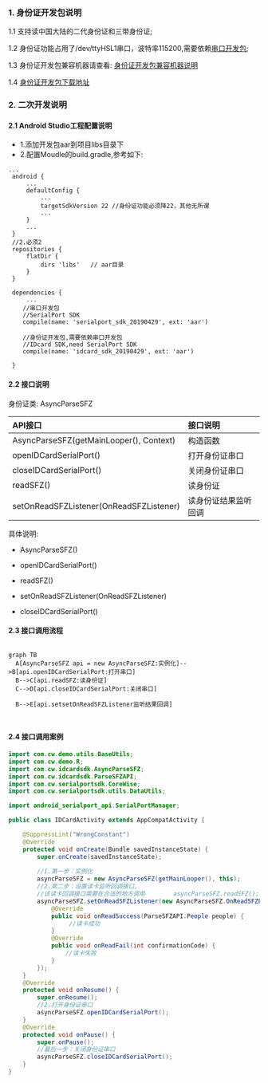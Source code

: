 ### 1. 身份证开发包说明

   1.1 支持读中国大陆的二代身份证和三带身份证;

   1.2 身份证功能占用了/dev/ttyHSL1串口，波特率115200,需要依赖[串口开发包](https://coding.net/u/CoreWise/p/SDK/git);

   1.3 身份证开发包兼容机器请查看: [身份证开发包兼容机器说明](https://coding.net/u/CoreWise/p/SDK/git)

   1.4 [身份证开发包下载地址](https://coding.net/u/CoreWise/p/SDK/git)

### 2. 二次开发说明

#### 2.1 Android Studio工程配置说明

- 1.添加开发包aar到项目libs目录下
- 2.配置Moudle的build.gradle,参考如下:
```
...
 android {
     ...
     defaultConfig {
         ...
         targetSdkVersion 22 //身份证功能必须降22，其他无所谓
         ...
     }
     ...
 }
 //2.必须2
 repositories {
     flatDir {
         dirs 'libs'   // aar目录
     }
 }

 dependencies {
     ...
    //串口开发包
    //SerialPort SDK
    compile(name: 'serialport_sdk_20190429', ext: 'aar')

    //身份证开发包,需要依赖串口开发包
    //IDcard SDK,need SerialPort SDK
    compile(name: 'idcard_sdk_20190429', ext: 'aar')

 }
```

#### 2.2  接口说明

身份证类: AsyncParseSFZ

| API接口 | 接口说明 |
| :----- | :---- |
| AsyncParseSFZ(getMainLooper(), Context) | 构造函数 |
| openIDCardSerialPort() | 打开身份证串口 |
| closeIDCardSerialPort() | 关闭身份证串口 |
| readSFZ() | 读身份证 |
| setOnReadSFZListener(OnReadSFZListener) | 读身份证结果监听回调 |

具体说明:

- AsyncParseSFZ()

- openIDCardSerialPort()
- readSFZ()
- setOnReadSFZListener(OnReadSFZListener)
- closeIDCardSerialPort()

#### 2.3 接口调用流程

```mermaid

graph TB
  A[AsyncParseSFZ api = new AsyncParseSFZ:实例化]-->B[api.openIDCardSerialPort:打开串口]
  B-->C[api.readSFZ:读身份证]
  C-->D[api.closeIDCardSerialPort:关闭串口]
  
  B-->E[api.setsetOnReadSFZListener监听结果回调]



```



#### 2.4 接口调用案例

```java
import com.cw.demo.utils.BaseUtils;
import com.cw.demo.R;
import com.cw.idcardsdk.AsyncParseSFZ;
import com.cw.idcardsdk.ParseSFZAPI;
import com.cw.serialportsdk.CoreWise;
import com.cw.serialportsdk.utils.DataUtils;

import android_serialport_api.SerialPortManager;

public class IDCardActivity extends AppCompatActivity {

    @SuppressLint("WrongConstant")
    @Override
    protected void onCreate(Bundle savedInstanceState) {
        super.onCreate(savedInstanceState);
  
       	//1.第一步：实例化
        asyncParseSFZ = new AsyncParseSFZ(getMainLooper(), this);
		//2.第二步：设置读卡监听回调接口,
        //该读卡回调接口需要在合适的地方调用        asyncParseSFZ.readSFZ();  
        asyncParseSFZ.setOnReadSFZListener(new AsyncParseSFZ.OnReadSFZListener() {
            @Override
            public void onReadSuccess(ParseSFZAPI.People people) {
                 //读卡成功
            }
            @Override
            public void onReadFail(int confirmationCode) {
				//读卡失败
            }
        });
    }
    @Override
    protected void onResume() {
        super.onResume();
        //2.打开身份证串口
        asyncParseSFZ.openIDCardSerialPort();
    }
    @Override
    protected void onPause() {
        super.onPause();
        //最后一步：关闭身份证串口
        asyncParseSFZ.closeIDCardSerialPort(); 
    }
}


```

